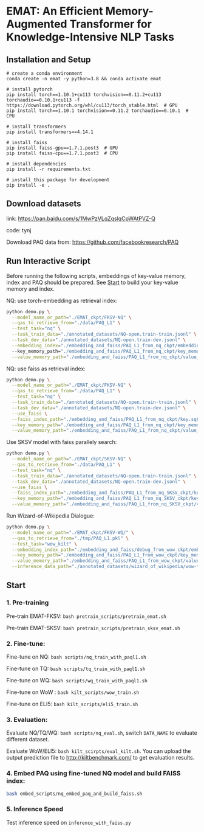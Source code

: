 # EMAT: An Efficient Memory-Augmented Transformer for Knowledge-Intensive NLP Tasks

## Installation and Setup

```shell
# create a conda environment
conda create -n emat -y python=3.8 && conda activate emat

# install pytorch
pip install torch==1.10.1+cu113 torchvision==0.11.2+cu113 torchaudio==0.10.1+cu113 -f https://download.pytorch.org/whl/cu113/torch_stable.html  # GPU
pip install torch==1.10.1 torchvision==0.11.2 torchaudio==0.10.1  # CPU

# install transformers
pip install transformers==4.14.1

# install faiss
pip install faiss-gpu==1.7.1.post3  # GPU
pip install faiss-cpu==1.7.1.post3  # CPU

# install dependencies
pip install -r requirements.txt

# install this package for development
pip install -e .
```

## Download datasets

[//]: # (NaturalQuestion, WebQuestion, TriviaQA, WoW_KILT, ELI5_KILT data:)

link: https://pan.baidu.com/s/1MwPzVLqZqslqCpWAtPVZ-Q

code: tynj

Download PAQ data from: https://github.com/facebookresearch/PAQ


## Run Interactive Script

Before running the following scripts, embeddings of key-value memory, index and PAQ should be prepared. 
See [Start](#Start) to build your key-value memory and index.


NQ: use torch-embedding as retrieval index:
```bash
python demo.py \
  --model_name_or_path="./EMAT_ckpt/FKSV-NQ" \
  --qas_to_retrieve_from="./data/PAQ_L1" \
  --test_task="nq" \
  --task_train_data="./annotated_datasets/NQ-open.train-train.jsonl" \
  --task_dev_data="./annotated_datasets/NQ-open.train-dev.jsonl" \
  --embedding_index="./embedding_and_faiss/PAQ_L1_from_nq_ckpt/embedding_index.pt"
  --key_memory_path="./embedding_and_faiss/PAQ_L1_from_nq_ckpt/key_memory.pt" \
  --value_memory_path="./embedding_and_faiss/PAQ_L1_from_nq_ckpt/value_memory.pt"
```

NQ: use faiss as retrieval index:
```bash
python demo.py \
  --model_name_or_path="./EMAT_ckpt/FKSV-NQ" \
  --qas_to_retrieve_from="./data/PAQ_L1" \
  --test_task="nq" \
  --task_train_data="./annotated_datasets/NQ-open.train-train.jsonl" \
  --task_dev_data="./annotated_datasets/NQ-open.train-dev.jsonl" \
  --use_faiss \
  --faiss_index_path="./embedding_and_faiss/PAQ_L1_from_nq_ckpt/key.sq8hnsw.80n80efc.faiss" \
  --key_memory_path="./embedding_and_faiss/PAQ_L1_from_nq_ckpt/key_memory.pt" \
  --value_memory_path="./embedding_and_faiss/PAQ_L1_from_nq_ckpt/value_memory.pt"
```

Use SKSV model with faiss parallely search:
```bash
python demo.py \
  --model_name_or_path="./EMAT_ckpt/SKSV-NQ" \
  --qas_to_retrieve_from="./data/PAQ_L1" \
  --test_task="nq" \
  --task_train_data="./annotated_datasets/NQ-open.train-train.jsonl" \
  --task_dev_data="./annotated_datasets/NQ-open.train-dev.jsonl" \
  --use_faiss \
  --faiss_index_path="./embedding_and_faiss/PAQ_L1_from_nq_SKSV_ckpt/key.sq8hnsw.80n80efc.faiss" \
  --key_memory_path="./embedding_and_faiss/PAQ_L1_from_nq_SKSV_ckpt/key_memory.pt" \
  --value_memory_path="./embedding_and_faiss/PAQ_L1_from_nq_SKSV_ckpt/value_memory.pt"
```

Run Wizard-of-Wikipedia Dialogue:
```bash
python demo.py \
  --model_name_or_path="./EMAT_ckpt/FKSV-WQ/" \
  --qas_to_retrieve_from="./tmp/PAQ_L1.pkl" \
  --test_task="wow_kilt" \
  --embedding_index_path="./embedding_and_faiss/debug_from_wow_ckpt/embedding_index.pt" \
  --key_memory_path="./embedding_and_faiss/PAQ_L1_from_wow_ckpt/key_memory.pt" \
  --value_memory_path="./embedding_and_faiss/PAQ_L1_from_wow_ckpt/value_memory.pt" \
  --inference_data_path="./annotated_datasets/wizard_of_wikipedia/wow-test_without_answers-kilt.jsonl.txt"
```

## Start
<span id="Start"></span>

### 1. Pre-training

Pre-train EMAT-FKSV: `bash pretrain_scripts/pretrain_emat.sh`

Pre-train EMAT-SKSV: `bash pretrain_scripts/pretrain_sksv_emat.sh`

### 2. Fine-tune:

Fine-tune on NQ: `bash scripts/nq_train_with_paql1.sh`

Fine-tune on TQ: `bash scripts/tq_train_with_paql1.sh`

Fine-tune on WQ: `bash scripts/wq_train_with_paql1.sh`

Fine-tune on WoW : `bash kilt_scripts/wow_train.sh`

Fine-tune on ELI5: `bash kilt_scripts/eli5_train.sh`


### 3. Evaluation:

Evaluate NQ/TQ/WQ: `bash scripts/nq_eval.sh`, switch ``DATA_NAME`` to evaluate different dataset.

Evaluate WoW/ELI5: `bash kilt_scirpts/eval_kilt.sh`. You can upload the output prediction file to http://kiltbenchmark.com/ to get evaluation results.

### 4. Embed PAQ using fine-tuned NQ model and build FAISS index:
```bash
bash embed_scripts/nq_embed_paq_and_build_faiss.sh
```

### 5. Inference Speed
Test inference speed on ```inference_with_faiss.py```

